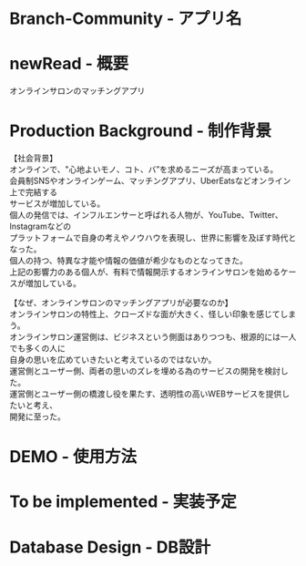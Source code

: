 # Branch-Community - アプリ名

# newRead - 概要
  オンラインサロンのマッチングアプリ

# Production Background - 制作背景
  【社会背景】<br>
  オンラインで、"心地よいモノ、コト、バ”を求めるニーズが高まっている。<br>
  会員制SNSやオンラインゲーム、マッチングアプリ、UberEatsなどオンライン上で完結する<br>
  サービスが増加している。<br>
  個人の発信では、インフルエンサーと呼ばれる人物が、YouTube、Twitter、Instagramなどの<br>
  プラットフォームで自身の考えやノウハウを表現し、世界に影響を及ぼす時代となった。<br>
  個人の持つ、特異な才能や情報の価値が希少なものとなってきた。<br>
  上記の影響力のある個人が、有料で情報開示するオンラインサロンを始めるケースが増加している。<br>
  
  【なぜ、オンラインサロンのマッチングアプリが必要なのか】<br>
  オンラインサロンの特性上、クローズドな面が大きく、怪しい印象を感じてしまう。<br>
  オンラインサロン運営側は、ビジネスという側面はありつつも、根源的には一人でも多くの人に<br>
  自身の思いを広めていきたいと考えているのではないか。<br>
  運営側とユーザー側、両者の思いのズレを埋める為のサービスの開発を検討した。<br>
  運営側とユーザー側の橋渡し役を果たす、透明性の高いWEBサービスを提供したいと考え、<br>
  開発に至った。<br>
  
# DEMO -  使用方法

# To be implemented - 実装予定

# Database Design - DB設計
